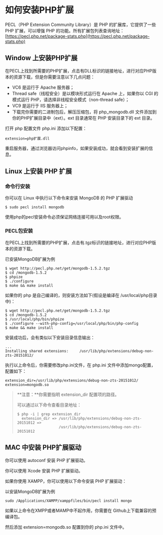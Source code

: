 # 如何安装PHP扩展

PECL（PHP Extension Community Library）是 PHP 的扩展库，它提供了一些 PHP 扩展，可以增强 PHP 的功能。所有扩展包列表查询地址：[https://pecl.php.net/package-stats.php](https://pecl.php.net/package-stats.php)

## Window 上安装PHP扩展

在PECL上找到所需要的PHP扩展，点击有DLL标识的链接地址，进行对应PHP版本的资源下载，但是你需要注意以下几点问题：

* VC6 是运行于 Apache 服务器；
* Thread safe（线程安全）是以模块形式运行在 Apache 上，如果你以 CGI 的模式运行 PHP，请选择非线程安全模式（non-thread safe）；
* VC9 是运行于 IIS 服务器上；
* 下载完你需要的二进制包后，解压压缩包，将 php\_mongodb.dll 文件添加到你的PHP扩展目录中（ext）。ext 目录通常在 PHP 安装目录下的 ext 目录。

打开 php 配置文件 php.ini 添加以下配置：

```
extension=php扩展.dll
```

重启服务器，通过浏览器访问phpinfo，如果安装成功，就会看到安装扩展的信息。

## Linux 上安装 PHP 扩展

### 命令行安装

你可以在 Linux 中执行以下命令来安装 MongoDB 的 PHP 扩展驱动

```
$ sudo pecl install mongodb
```

使用php的pecl安装命令必须保证网络连接可用以及root权限。

### PECL包安装

在PECL上找到所需要的PHP扩展，点击有.tgz标识的链接地址，进行对应PHP版本的资源下载。

已安装MongoDB扩展为例

```
$ wget http://pecl.php.net/get/mongodb-1.5.2.tgz
$ cd /mongodb-1.5.2
$ phpize
$ ./configure
$ make && make install
```

如果你的 php 是自己编译的，则安装方法如下(假设是编译在 /usr/local/php目录中)：

```
$ wget http://pecl.php.net/get/mongodb-1.5.2.tgz
$ cd /mongodb-1.5.2
$ /usr/local/php/bin/phpize
$ ./configure --with-php-config=/usr/local/php/bin/php-config
$ make && make install
```

安装成功后，会有类似以下安装目录信息输出：

```
...
Installing shared extensions:     /usr/lib/php/extensions/debug-non-zts-20151012/
```

执行以上命令后，你需要修改php.ini文件，在 php.ini 文件中添加mongo配置，配置如下：

```
extension_dir=/usr/lib/php/extensions/debug-non-zts-20151012/
extension=mongodb.so
```

> **注意：**你需要指明 extension\_dir 配置项的路径。
>
> 可以通过以下命令查看目录地址：
>
> ```
> $ php -i | grep extension_dir
>   extension_dir => /usr/lib/php/extensions/debug-non-zts-20151012 =>
>                    /usr/lib/php/extensions/debug-non-zts-20151012
> ```

## MAC 中安装 PHP扩展驱动

你可以使用 autoconf 安装 PHP 扩展驱动。

你可以使用 Xcode 安装 PHP 扩展驱动。

如果你使用 XAMPP，你可以使用以下命令安装 PHP 扩展驱动：

以安装MongoDB扩展为例

```
sudo /Applications/XAMPP/xamppfiles/bin/pecl install mongo
```

如果以上命令在XMPP或者MAMP中不起作用，你需要在 Github上下载兼容的预编译包。

然后添加 extension=mongodb.so 配置到你的 php.ini 文件中。

